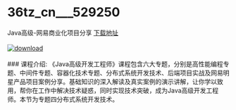 # 36tz_cn___529250
Java高级-网易商业化项目分享
[下载地址](http://www.36tz.cn/article/529250 "下载地址")
<br/></br>[![download](http://36tz.cn/muke_img/2019_12_356-31-300x169.jpg "下载地址")](http://www.36tz.cn/article/529250 "下载地址")
<br/></br>### 课程介绍:
《Java高级开发工程师》课程包含六大专题，分别是高性能编程专题、中间件专题、容器化技术专题、分布式系统开发技术、后端项目实战及网易明星产品项目案例分享。基础知识的深入解读及真实案例的演示讲解，让你学以致用，帮你在工作中解决技术疑惑，同时实现技术突破，成为Java高级开发工程师。本节为专题四分布式系统开发技术。


 
